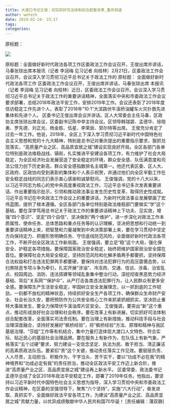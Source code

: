 ```yaml
---
title: 大渡口书记王俊：切实抓好司法体制综合配套改革_重庆频道
author: wetech
date: 2019-02-24- 23:17
tags: 
categories: 
---
```

原标题：
<!-- more -->
                
<img align="center" border="0" src="http://p2.ifengimg.com/a/2016/0810/204c433878d5cf9size1_w16_h16.png" />
                
            
原标题：全面做好新时代政法各项工作区委政法工作会议召开，王俊出席并讲话，马春张琼出席本报讯（记者 李润梅 见习记者 向桂林）2月21日，区委政法工作会议召开。会议深入学习贯彻习近平总书记关于政法工作的
原标题：
全面做好新时代政法各项工作
区委政法工作会议召开，王俊出席并讲话，马春张琼出席
本报讯（记者 李润梅 见习记者 向桂林）近日，区委政法工作会议召开。会议深入学习贯彻习近平总书记关于政法工作的重要讲话精神，全面落实中央和市委政法工作会议要求部署，总结2018年政法平安工作，安排2019年工作。会议还表彰了2018年度信访稳定工作先进个人，表彰了2018年“10·1”大滨路伏牛溪桥油罐车火灾扑救先进集体和先进个人。
区委书记王俊出席会议并讲话。区人大常委会主任马春，区政协主席张琼出席会议，区委副书记陈中举主持会议。区领导韩瑞碧、孟德华、徐晓勇、罗先德、刘正光、杨金胜、伍星、李荣辰、郭尔特等出席。
王俊充分肯定了过去一年工作。他说，2018年，全区上下深入学习贯彻习近平新时代中国特色社会主义思想和党的十九大精神，特别是总书记对重庆提出的重要指示要求，狠抓兑现落实，“高质量产业之区、高品质宜居之城”建设实现良好开局。全区各部门各单位特别是政法维稳战线、镇街，扎实推进平安建设各项工作，有力维护了社会大局稳定，为全区经济社会发展营造了安全稳定的环境，群众安全感、队伍满意度和司法公信力创下历史新高，群众安全感指数排名主城第一。他还代表区委、区人大、区政府、区政协向受到表彰的集体和个人表示祝贺，并通过他们向全区辛勤工作在安全稳定战线的同志们表示衷心感谢和诚挚慰问。
王俊强调，党的十八大以来，以习近平同志为核心的党中央高度重视政法工作，习近平总书记多次发表重要讲话、作出重要指示批示，引领和推动政法事业发生历史性变革、取得历史性成就。习近平总书记在中央政法工作会议上的重要讲话，为新时代政法事业发展擘画了宏伟蓝图，提供了根本遵循。全区各部门各单位特别是政法维稳部门要做实“学”这个基础，要在深学笃用总书记关于政法工作的重要讲话精神上下功夫、见实效，增强“四个意识”、坚定“四个自信”、坚决做到“两个维护”，进一步深化对政法工作本质属性、使命任务、总体思路和重点任务等的认识理解，坚决把思想和行动统一到重要讲话精神上来，把智慧和力量凝聚到中央决策部署上来，要在学习贯彻中坚定方向保持定力、把握形势明确任务、守住底线防范风险，全面做好新时代政法各项工作，不断开创全区政法工作新局面。
王俊强调，要立足“稳”这个大局，强化保安全、护稳定各项措施。要保障国家政治安全稳定，始终把维护国家政治安全摆在首位。要保障社会大局安全稳定，坚持防范风险和化解矛盾两手都要抓，坚持保障合法权益和打击违法犯罪两手都要硬，要保持对违法犯罪行为的高压震慑态势，以扫黑除恶专项斗争为牵引，扎实开展“涉油”、冷冻肉、交通、信访、涉毒、治安乱点、校园周边、消防、违法搭建等领域乱象集中整治行动，深挖彻查黑恶势力经济基础、背后“关系网”“保护伞”，从严打击各类违法犯罪行为，让人民群众有更多安全感。要保障生产生活安全稳定，牢固树立安全发展理念，以一抓到底的工作韧劲，一刻都不放松的精神状态，持续抓好安全生产各项工作，确保群众生命财产安全、社会长治久安，要把预防作为公共安全核心工作来抓紧抓细抓实，坚决防止重特大事故发生，要全力保障伏牛溪油库片区安全。
王俊强调，要突出“新”这个重点，推动形成良好社会治理和社会秩序。要在改革上有新进展，切实抓好司法体制综合配套改革，全面落实司法责任制。要在治理上有新措施，推动科技手段与社会治理深度融合，坚持好发展好“枫桥经验”，将“枫桥经验”方法、原理和精神与我区基层治理、“莎姐”工作等有机结合，集中力量打造体现大渡口人文特色、符合实际、贴近民心的基层社会治理品牌。要在服务上有新作为，在队伍上有新气象，严格落实“五个过硬”要求，努力建设一支信念坚定、执法为民、敢于担当、清正廉洁的高素质政法队伍。要紧扣“责”这个关键，推动责任落实工作见效。要层层负责、人人尽责，主动担当、积极作为，干字当头、苦干实干，要以“功成不必在我”的精神境界和“功成必定有我”的责任担当，推动全区政法平安工作迈上新合阶，推进“高质量产业之区、高品质宜居之城”建设再上新水平。
区委常委、政法委书记孟德华总结了全区2018年政法平安稳定工作，部署了2019年任务。他指出，要坚持以习近平新时代中国特色社会主义思想为指导，深入学习贯彻中央和市委政法工作会议精神，在区委的坚强领导下，聚焦“六个坚持”，实施“六大行动”，奋发进取、真抓实干，全面做好政法平安各项工作，为建设“高质量产业之区、高品质宜居之城”贡献力量，以优异成绩敬献中华人民共和国70华诞！
[责任编辑：蒲双静]
            
